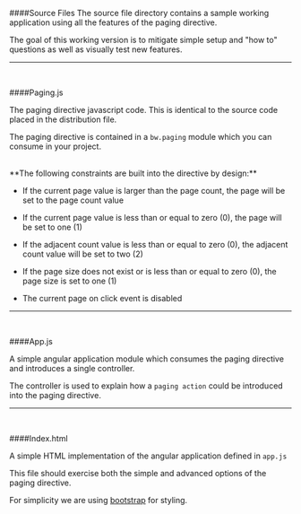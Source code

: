 ####Source Files
The source file directory contains a sample working application using all the features of the paging directive.

The goal of this working version is to mitigate simple setup and "how to" questions as well as visually test new features.

---
<br/>

####Paging.js

The paging directive javascript code.  This is identical to the source code placed in the distribution file.

The paging directive is contained in a `bw.paging` module which you can consume in your project.

<br/>
**The following constraints are built into the directive by design:**

- If the current page value is larger than the page count, the page will be set to the page count value

- If the current page value is less than or equal to zero (0), the page will be set to one (1)

- If the adjacent count value is less than or equal to zero (0), the adjacent count value will be set to two (2)

- If the page size does not exist or is less than or equal to zero (0), the page size is set to one (1)

- The current page on click event is disabled

---
<br/>

####App.js

A simple angular application module which consumes the paging directive and introduces a single controller. 

The controller is used to explain how a `paging action` could be introduced into the paging directive.

---
<br/>

####Index.html

A simple HTML implementation of the angular application defined in `app.js`

This file should exercise both the simple and advanced options of the paging directive.

For simplicity we are using [bootstrap](http://getbootstrap.com/) for styling. 
